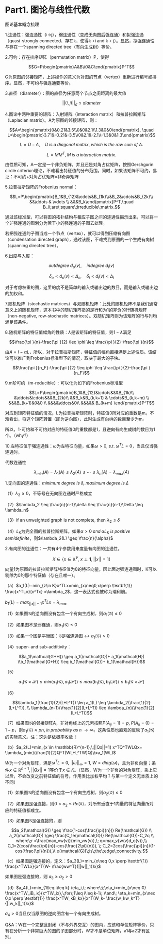 # Part1. 图论与线性代数

图论基本概念梳理

1.连通性：强连通性（i→j），弱连通性（变成无向图后强连通）和拟强连通（quasi-strongly connected，存在k，使得k→i and k→ j）。显然，拟强连通性与存在一个spanning directed tree（有向生成树）等价。

2.可约：存在排序矩阵（permutation matrix）P，使得 

$$G=P\begin{pmatrix}A&B\\0&C\end{pmatrix}P^T$$

G为原图的邻接矩阵，上述操作的意义为对图的节点（vertex）重新进行编号或排序。显然，不可约与强连通要等价。

3.直径（diameter）：图的直径为任意两个节点之间距离的最大值

$$||(i,j)||_d \leq diameter$$

4.图论中两种重要的矩阵：入射矩阵（interaction matrix）和拉普拉斯矩阵（Laplacian matrix）。A为原图的邻接矩阵，则：

$$A=\begin{pmatrix}0&0.21&3.5\\0&0&2.1\\1.3&0&0\end{pmatrix},  \quad L=\begin{pmatrix}3.71&-0.21&-3.5\\0&2.1&-2.1\\-1.3&0&1.3\end{pmatrix}$$

$$L = D-A, \quad D \; is \; a \; diagonal\;matrix, \;which\;is\;the\;raw\;sum\;of\;A.$$

$$L=MM^T,\;M\;is\;a\;interaction\;matrix.$$

由性质可知，A一定是一个非负矩阵，并且还是对角占优矩阵，按照Gershgorin circle criterion理论，不难看出特征值的分布范围。同时，如果该矩阵不可约，易证：不可约+对角占优矩阵=非奇异矩阵

5.拉普拉斯矩阵的Frobenius normal：

$$L=P\begin{pmatrix}B_1&B_{12}&\cdots&B_{1k}\\&B_2&\cdots&B_{2k}\\ &&\ddots & \vdots \\ &&&B_k\end{pmatrix}P^T,\quad B_i\;are\;square\;irreducible\;matrix.$$

通过该标准型，可以将图的拓扑结构与相应子图之间的连通性揭示出来，可以将一个非强连通的图划分为若干小的强连通的子图去处理。

若把强连通的子图当成一个节点（vertex），就可以得到压缩有向图（condensation directed graph），通过该图，不难找到原图的一个生成有向树（spanning directed tree）。

6.出度与入度：

$$outdegree\;d_o(v),\quad indegree\; d_i(v)$$

$$\delta_o<d_o(v)<\Delta_o,\quad \delta_i<d_i(v)<\Delta_i$$

对于考虑权重的图，这里的度不是简单的输入或输出边的数目，而是输入或输出边的加权和。

7.随机矩阵（stochastic matrices）与双随机矩阵：此处的随机矩阵不是我们通常意义上的随机矩阵，这本书中的随机矩阵指的是行和为1的非负的行随机矩阵（non-negative, row-stochastic matrices）。双随机矩阵则为该矩阵的行与列均满足该条件。

8.随机矩阵的特征值幅角的性质：$\lambda$是该矩阵的特征值，则$1-\lambda$满足

$$\frac{\pi }{n}-\frac{\pi }{2} \leq \phi \leq \frac{\pi }{2}-\frac{\pi }{n}$$

由$A = I - \alpha L$，所以，对于拉普拉斯矩阵，特征值的幅角直接满足上述性质。该结论可以推广到Frobenius标准型下的情况，取决于最大的子块。

$$\frac{\pi }{n_F}-\frac{\pi }{2} \leq \phi \leq \frac{\pi }{2}-\frac{\pi }{n_F}$$

9.m阶可约（m-reducible）: 可以化为如下的Frobenius标准型

$$L=P\begin{pmatrix}B_1&B_{12}&\cdots&&&B_{1k}\\ &\ddots&\cdots&&&B_{2k}\\ &&B_k&B_{k,k+1} & \cdots&B_{k,k+m} \\ &&&B_{k+1}&0&0 \\    &&&&\ddots&0\\ &&&&& B_{k+m} \end{pmatrix}P^T$$

对应到矩阵特征值的情况，L为拉普拉斯矩阵时，特征值0所对应的重数是m。不难看出，将这个矩阵转置（即为逆向图），此时生成有向树的数目至少为m。

所以，1-可约和不可约对应的特征值0的重数都是1，且逆向有向生成树的数目为1个。（why?）

10.左特征值于强连通性：$\omega$为左特征向量，如果$\omega >0,\;s.t.\;\omega^TL=0$，当且仅当强连通时。

代数连通性

$$\lambda_{min}(A) = \lambda_1(A) \leq \lambda_2(A)\leq \cdots \leq \lambda_n(A)=\lambda_{max}(A)$$

1.无向图的连通性：$minimum\;degree\;is\;\delta,\;maximum\;degree\;is\;\Delta$

（1）$\lambda_2\geq0$，不等号在无向图连通时严格成立

（2）$\lambda_2 \leq \frac{n}{n-1}\delta \leq \frac{n}{n-1}\Delta \leq \lambda_n$

（3）if an unweighted graph is not complete, then $\lambda_2 \leq \delta$

（4）$L_K$为完全图的拉普拉斯矩阵，如果$\alpha>0 \; and\; \alpha L_K\;is\;positive\;semidefinite$，则$\lambda_2(L) \geq \frac{n}{\alpha}$

2.有向图的连通性：一共有4个参数用来度量有向图的连通性。

$$K\in \{ x \in \mathbb{R}^V,\;x \perp \textbf{1},\; ||x||=1\}$$

向量$\textbf{1}$为原图的拉普拉斯矩阵特征值为0的特征向量，因此面对强连通图时，K可以剔除为0的那个特征值（存在且唯一）。

（a）$a_1(L)=min_{z\in K}x^TLx=min_{x\neq0,x\perp \textbf{1}} \frac{x^TLx}{x^Tx} =\lambda_2$，这一表达式也被称为瑞利熵。

$b_1(L)=max_{||x||=1} x^TLx = \lambda_{max}$

（1）如果图$\mathcal{G}$的逆向图没有包含一个有向生成树，则$a_1(\mathcal{G}) \leq 0$

（2）如果图不是弱连通，则$a_1(\mathcal{G}) \leq 0$

（3）如果一个图是平衡图：$\mathcal{G}$是强连通图 ↔ $a_1(\mathcal{G}) > 0$

（4）super- and sub-additivity：

$$a_1(\mathcal{G+H}) \geq a_1(\mathcal{G})+ a_1(\mathcal{H})  \\b_1(\mathcal{G+H}) \leq b_1(\mathcal{G})+ b_1(\mathcal{H})$$

（5）

$$a_1(\mathcal{G \times H}) \leq min(a_1(\mathcal{G}), a_1(\mathcal{H})) \leq  max(b_1(\mathcal{G}), b_1(\mathcal{H})) \leq b_1(\mathcal{G \times H})$$

（6）

$$\lambda_1(\frac{1}{2}(L+L^T)) \leq a_1(L) \leq \lambda_2(\frac{1}{2}(L+L^T)), \\ \lambda_{n-1}(\frac{1}{2}(L+L^T)) \leq \lambda_{n}(\frac{1}{2}(L+L^T))$$

（7）如果图$\mathcal{G}$的邻接矩阵A，非对角线上的元素按照$P(A_{ij}=1)=p,\;P(A_{ij}=0)=1-p$，则$a_1(\mathcal{G}) \approx pn ,\;in\;probability\;as\;n\;\to\infty$。这条性质也直观的反映了$a_1(\mathcal{G})$的实际意义。注：这边是依概率收敛！

（b）$a_2(L)=min_{x \in \mathbb{R}^{n-1},\;||Qx||=1} x^TQ^TWLQx= \lambda_{min}(\frac{1}{2}Q^T(WL+L^TW)Q)\\=a_1(WL)$

$W$为一个对角矩阵，满足$\omega^TL=0,\; ||\omega||_{\infty }=1,\;W=diag(\omega)$，且为非负向量；条件$x \in \mathbb{R}^{n-1},\;||Qx||=1$等价于$x \in K$。（显然，W为一个非负的对角矩阵，乘上它以后，不会改变之前特征值的符号，作用类比加权平均？与第一个定义无本质上的不同）

（1）如果图$\mathcal{G}$的逆向图没有包含一个有向生成树，则$a_2(\mathcal{G}) \leq 0$

（2）如果图是强连接，则$0<a_2 \leq Re(\lambda)$，对所有垂直于1向量的特征向量所对应的特征值都成立。

（3）如果图$\mathcal{G}$是强连接的，则

$$a_2(\mathcal{G}) \geq \frac{1-cos(\frac{\pi}{n})} Re(\mathcal{G}) \\ a_2(\mathcal{G}) \geq \frac{C_1e(\mathcal{G})} Re(\mathcal{G})-C_2q \\ where\;r =\frac{max_vw(v)}{min_vw(v)},\; q=max_v{w(v)d_o(v)},\\ C_1=2(cos(\frac{\pi}{n})-cos(\frac{2\pi}{n})), \; C_2=2cos(\frac{\pi}{n})(1-cos(\frac{\pi}{n})),\\ e(\mathcal{G})\;is\;the\;edge\;connectivity.$$

（c）如果图是强连接的，定义：$a_3(L)=min_{x\neq 0,x \perp \textbf{1}} \frac{x^TWLx}{x^T(W- \frac{ww^T}{||w||_1})x}$

如果图是强连接的，则 $a_3 \geq a_2 > 0$

（d）$a_4(L)=min_{1\leq i\leq k} \eta_i,\; where\;\;\eta_i=min_{x\neq 0} \frac{x^TW_iB_ix}{x^TW_ix},\;for\;1\leq i\leq k-1\; \\and\; \eta_k=min_{x\neq 0,x \perp \textbf{1}} \frac{x^TW_kB_kx}{x^T(W_k- \frac{w_kw_k^T}{||w_k||_1})x}$

$a_4>0$当且仅当原图的逆向图含有一个有向生成树。

Q&A：W在一个完整且封闭（不与外界交互）的图内，应该和单位矩阵等价，只有在分析一个非常巨大的图的子图部分时，W才不是单位矩阵，a1与a2才有区别。
